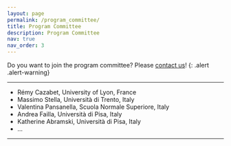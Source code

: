 ```yaml
---
layout: page
permalink: /program_committee/
title: Program Committee
description: Program Committee
nav: true
nav_order: 3
---
```


Do you want to join the program committee? Please <a href="mailto:mind-meets-media-workshop@googlegroups.com
">contact us</a>!
{: .alert .alert-warning}

<hr>

<ul>
    <li>Rémy Cazabet, University of Lyon, France</li>
    <li>Massimo Stella, Università di Trento, Italy</li>
    <li>Valentina Pansanella, Scuola Normale Superiore, Italy</li>
    <li>Andrea Failla, Università di Pisa, Italy</li>
    <li>Katherine Abramski, Università di Pisa, Italy</li>
    <li>...</li>
</ul>

<hr>
